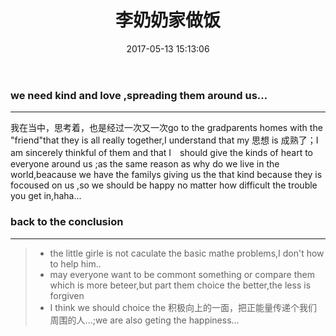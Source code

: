 ﻿---
layout: post
title: "李奶奶家做饭"
date: 2017-05-13 15:13:06 
description: "思绪很多，但总结了一下，归结为两点"
tag: thinks
---

### we need kind and love ,spreading  them around us...

------

我在当中，思考着，也是经过一次又一次go to the gradparents homes with the "friend"that they is all really together,I understand that my 思想 is 成熟了；I am sincerely thinkful of them and that I　should give the kinds of heart to everyone around us ;as the same reason  as  why do we live in the world,beacause we have the familys giving us the that kind because they is focoused on us ,so we should be happy no matter how difficult the trouble you get in,haha...

### back to the conclusion

------

> * the little girle is not caculate the basic mathe problems,I don't  how to help him..
> * may everyone want to be commont something or compare them which is more beteer,but part them choice the better,the less is forgiven 
> * I think we should choice  the 积极向上的一面，把正能量传递个我们周围的人...;we are also geting the happiness...




